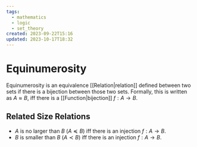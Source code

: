 ```yaml
---
tags:
  - mathematics
  - logic
  - set_theory
created: 2023-09-22T15:16
updated: 2023-10-17T18:32
---
```


# Equinumerosity

Equinumerosity is an equivalence [[Relation|relation]] defined between two sets if there is a bijection between those two sets. Formally, this is written as $A\approx B$, iff there is a [[Function|bijection]] $f:A\to B$.

## Related Size Relations
+ $A$ is no larger than $B$ ($A \preceq B$) iff there is an injection $f : A \to B$.
+ $B$ is smaller than $B$ ($A \prec B$) iff there is an injection $f : A \to B$.

